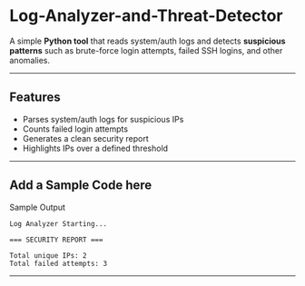 # Log-Analyzer-and-Threat-Detector

A simple **Python tool** that reads system/auth logs and detects **suspicious patterns** such as brute-force login attempts, failed SSH logins, and other anomalies.

---

## Features

- Parses system/auth logs for suspicious IPs
- Counts failed login attempts
- Generates a clean security report
- Highlights IPs over a defined threshold

---

## Add a Sample Code here

Sample Output

```
Log Analyzer Starting...

=== SECURITY REPORT ===

Total unique IPs: 2
Total failed attempts: 3
```

---
